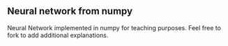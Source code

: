 ## Neural network from numpy
Neural Network implemented in numpy for teaching purposes. Feel free to fork to add additional explanations. 